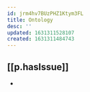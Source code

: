 ```yaml
---
id: jrm4hv7BUzPHZ1Ktym3FL
title: Ontology
desc: ''
updated: 1631311528107
created: 1631311484743
---
```



## [[p.hasIssue]]

- 
